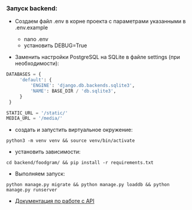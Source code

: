 ### Запуск backend:

- Создаем файл .env в корне проекта c параметрами указанными в .env.example
    - nano .env
    - установить DEBUG=True

- Заменить настройки PostgreSQL на SQLite в файле settings (при необходимости):

```python
DATABASES = {
     'default': {
         'ENGINE': 'django.db.backends.sqlite3',
         'NAME': BASE_DIR / 'db.sqlite3',
     }
 }

STATIC_URL = '/static/'
MEDIA_URL = '/media/'
```

- создать и запустить виртуальное окружение:
```
python3 -m venv venv && source venv/bin/activate
```

- установить зависимости:
```
cd backend/foodgram/ && pip install -r requirements.txt
```

- Выполняем запуск:
```
python manage.py migrate && python manage.py loaddb && python manage.py runserver
```

- [Документация по работе с API](http://127.0.0.1:8000/api/redoc/)
